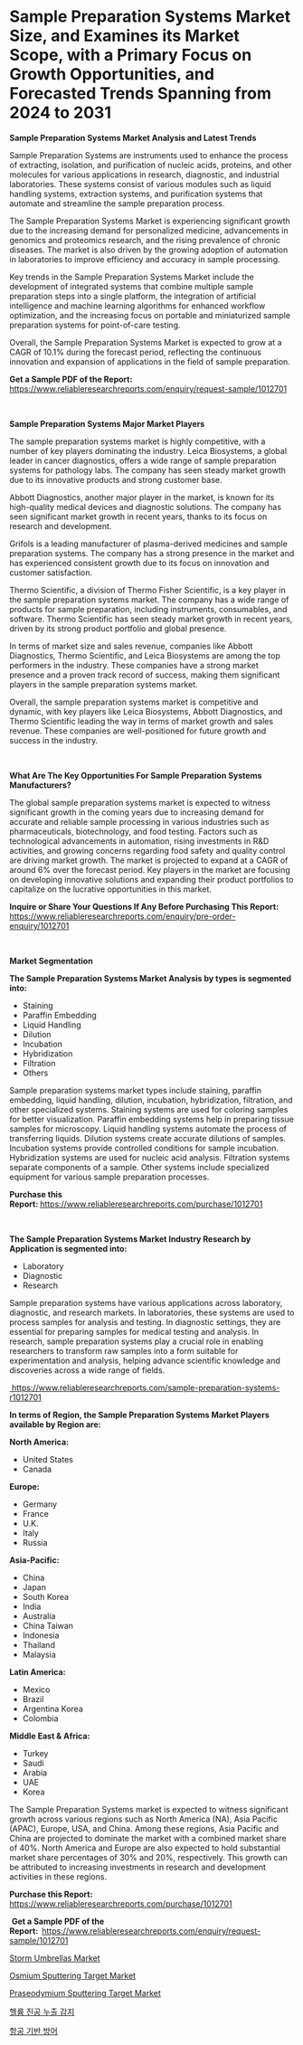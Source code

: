 <p><h1>Sample Preparation Systems Market Size, and Examines its Market Scope, with a Primary Focus on Growth Opportunities, and Forecasted Trends Spanning from 2024 to 2031</h1></p><p><strong>Sample Preparation Systems Market Analysis and Latest Trends</strong></p>
<p><p>Sample Preparation Systems are instruments used to enhance the process of extracting, isolation, and purification of nucleic acids, proteins, and other molecules for various applications in research, diagnostic, and industrial laboratories. These systems consist of various modules such as liquid handling systems, extraction systems, and purification systems that automate and streamline the sample preparation process.</p><p>The Sample Preparation Systems Market is experiencing significant growth due to the increasing demand for personalized medicine, advancements in genomics and proteomics research, and the rising prevalence of chronic diseases. The market is also driven by the growing adoption of automation in laboratories to improve efficiency and accuracy in sample processing.</p><p>Key trends in the Sample Preparation Systems Market include the development of integrated systems that combine multiple sample preparation steps into a single platform, the integration of artificial intelligence and machine learning algorithms for enhanced workflow optimization, and the increasing focus on portable and miniaturized sample preparation systems for point-of-care testing.</p><p>Overall, the Sample Preparation Systems Market is expected to grow at a CAGR of 10.1% during the forecast period, reflecting the continuous innovation and expansion of applications in the field of sample preparation.</p></p>
<p><strong>Get a Sample PDF of the Report:&nbsp;</strong> <a href="https://www.reliableresearchreports.com/enquiry/request-sample/1012701">https://www.reliableresearchreports.com/enquiry/request-sample/1012701</a></p>
<p>&nbsp;</p>
<p><strong>Sample Preparation Systems Major Market Players</strong></p>
<p><p>The sample preparation systems market is highly competitive, with a number of key players dominating the industry. Leica Biosystems, a global leader in cancer diagnostics, offers a wide range of sample preparation systems for pathology labs. The company has seen steady market growth due to its innovative products and strong customer base.</p><p>Abbott Diagnostics, another major player in the market, is known for its high-quality medical devices and diagnostic solutions. The company has seen significant market growth in recent years, thanks to its focus on research and development.</p><p>Grifols is a leading manufacturer of plasma-derived medicines and sample preparation systems. The company has a strong presence in the market and has experienced consistent growth due to its focus on innovation and customer satisfaction.</p><p>Thermo Scientific, a division of Thermo Fisher Scientific, is a key player in the sample preparation systems market. The company has a wide range of products for sample preparation, including instruments, consumables, and software. Thermo Scientific has seen steady market growth in recent years, driven by its strong product portfolio and global presence.</p><p>In terms of market size and sales revenue, companies like Abbott Diagnostics, Thermo Scientific, and Leica Biosystems are among the top performers in the industry. These companies have a strong market presence and a proven track record of success, making them significant players in the sample preparation systems market.</p><p>Overall, the sample preparation systems market is competitive and dynamic, with key players like Leica Biosystems, Abbott Diagnostics, and Thermo Scientific leading the way in terms of market growth and sales revenue. These companies are well-positioned for future growth and success in the industry.</p></p>
<p>&nbsp;</p>
<p><strong>What Are The Key Opportunities For Sample Preparation Systems Manufacturers?</strong></p>
<p><p>The global sample preparation systems market is expected to witness significant growth in the coming years due to increasing demand for accurate and reliable sample processing in various industries such as pharmaceuticals, biotechnology, and food testing. Factors such as technological advancements in automation, rising investments in R&D activities, and growing concerns regarding food safety and quality control are driving market growth. The market is projected to expand at a CAGR of around 6% over the forecast period. Key players in the market are focusing on developing innovative solutions and expanding their product portfolios to capitalize on the lucrative opportunities in this market.</p></p>
<p><strong>Inquire or Share Your Questions If Any Before Purchasing This Report:</strong> <a href="https://www.reliableresearchreports.com/enquiry/pre-order-enquiry/1012701">https://www.reliableresearchreports.com/enquiry/pre-order-enquiry/1012701</a></p>
<p>&nbsp;</p>
<p><strong>Market Segmentation</strong></p>
<p><strong>The Sample Preparation Systems Market Analysis by types is segmented into:</strong></p>
<p><ul><li>Staining</li><li>Paraffin Embedding</li><li>Liquid Handling</li><li>Dilution</li><li>Incubation</li><li>Hybridization</li><li>Filtration</li><li>Others</li></ul></p>
<p><p>Sample preparation systems market types include staining, paraffin embedding, liquid handling, dilution, incubation, hybridization, filtration, and other specialized systems. Staining systems are used for coloring samples for better visualization. Paraffin embedding systems help in preparing tissue samples for microscopy. Liquid handling systems automate the process of transferring liquids. Dilution systems create accurate dilutions of samples. Incubation systems provide controlled conditions for sample incubation. Hybridization systems are used for nucleic acid analysis. Filtration systems separate components of a sample. Other systems include specialized equipment for various sample preparation processes.</p></p>
<p><strong>Purchase this Report:&nbsp;</strong><a href="https://www.reliableresearchreports.com/purchase/1012701">https://www.reliableresearchreports.com/purchase/1012701</a></p>
<p>&nbsp;</p>
<p><strong>The Sample Preparation Systems Market Industry Research by Application is segmented into:</strong></p>
<p><ul><li>Laboratory</li><li>Diagnostic</li><li>Research</li></ul></p>
<p><p>Sample preparation systems have various applications across laboratory, diagnostic, and research markets. In laboratories, these systems are used to process samples for analysis and testing. In diagnostic settings, they are essential for preparing samples for medical testing and analysis. In research, sample preparation systems play a crucial role in enabling researchers to transform raw samples into a form suitable for experimentation and analysis, helping advance scientific knowledge and discoveries across a wide range of fields.</p></p>
<p><a href="https://www.reliableresearchreports.com/sample-preparation-systems-r1012701">&nbsp;https://www.reliableresearchreports.com/sample-preparation-systems-r1012701</a></p>
<p><strong>In terms of Region, the Sample Preparation Systems Market Players available by Region are:</strong></p>
<p>
    <p> <strong> North America: </strong>
        <ul>
            <li>United States</li>
            <li>Canada</li>
        </ul>
        </p> 
    <p> <strong> Europe: </strong>
        <ul>
            <li>Germany</li>
            <li>France</li>
            <li>U.K.</li>
            <li>Italy</li>
            <li>Russia</li>
        </ul>
        </p> 
    <p> <strong> Asia-Pacific: </strong>
        <ul>
            <li>China</li>
            <li>Japan</li>
            <li>South Korea</li>
            <li>India</li>
            <li>Australia</li>
            <li>China Taiwan</li>
            <li>Indonesia</li>
            <li>Thailand</li>
            <li>Malaysia</li>
        </ul>
        </p> 
    <p> <strong> Latin America: </strong>
        <ul>
            <li>Mexico</li>
            <li>Brazil</li>
            <li>Argentina Korea</li>
            <li>Colombia</li>
        </ul>
        </p> 
    <p> <strong> Middle East & Africa: </strong>
        <ul>
            <li>Turkey</li>
            <li>Saudi</li>
            <li>Arabia</li>
            <li>UAE</li>
            <li>Korea</li>
        </ul>
    </p>
    </p>
<p><p>The Sample Preparation Systems market is expected to witness significant growth across various regions such as North America (NA), Asia Pacific (APAC), Europe, USA, and China. Among these regions, Asia Pacific and China are projected to dominate the market with a combined market share of 40%. North America and Europe are also expected to hold substantial market share percentages of 30% and 20%, respectively. This growth can be attributed to increasing investments in research and development activities in these regions.</p></p>
<p><strong>Purchase this Report: </strong><a href="https://www.reliableresearchreports.com/purchase/1012701">https://www.reliableresearchreports.com/purchase/1012701</a></p>
<p>&nbsp;<strong>Get a Sample PDF of the Report:&nbsp;&nbsp;</strong><a href="https://www.reliableresearchreports.com/enquiry/request-sample/1012701">https://www.reliableresearchreports.com/enquiry/request-sample/1012701</a></p>
<p><strong></strong></p>
<p><p><a href="https://www.linkedin.com/pulse/insights-storm-umbrellas-market-size-which-expanding-119-ausyf?trackingId=io%2FxRA4bQsKMf7fYi5gAwg%3D%3D">Storm Umbrellas Market</a></p><p><a href="https://github.com/theanastasiyah/Market-Research-Report-List-1/blob/main/osmium-sputtering-target-market.md">Osmium Sputtering Target Market</a></p><p><a href="https://github.com/lukmanduiky01/Market-Research-Report-List-1/blob/main/praseodymium-sputtering-target-market.md">Praseodymium Sputtering Target Market</a></p><p><a href="https://github.com/AlbertotDouglas44367/Market-Research-Report-List-3/blob/main/960909083211.md">헬륨 진공 누출 감지</a></p><p><a href="https://github.com/tasfiyaj85/Market-Research-Report-List-2/blob/main/106227383210.md">항공 기반 방어</a></p></p>
